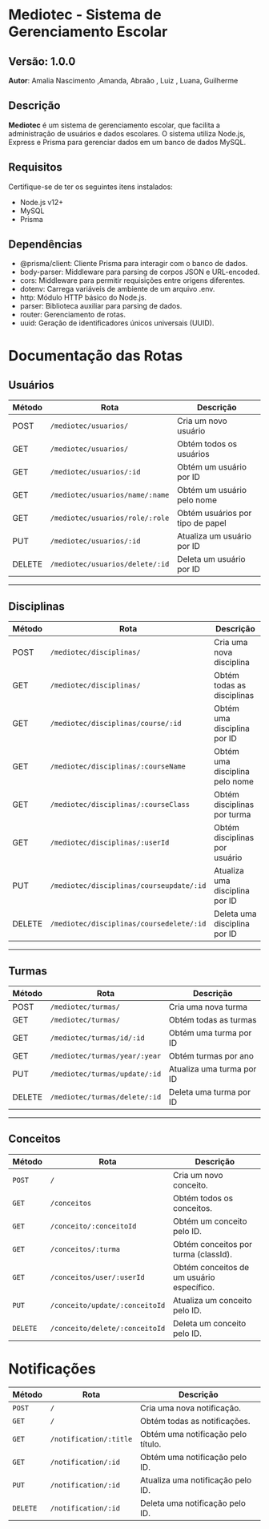 # Mediotec - Sistema de Gerenciamento Escolar

## Versão: 1.0.0  
**Autor**: Amalia Nascimento ,Amanda,  Abraão , Luiz , Luana, Guilherme 

## Descrição

**Mediotec** é um sistema de gerenciamento escolar, que facilita a administração de usuários e dados escolares. O sistema utiliza Node.js, Express e Prisma para gerenciar dados em um banco de dados MySQL.

## Requisitos

Certifique-se de ter os seguintes itens instalados:

- Node.js v12+
- MySQL
- Prisma
## Dependências
- @prisma/client: Cliente Prisma para interagir com o banco de dados.
- body-parser: Middleware para parsing de corpos JSON e URL-encoded.
- cors: Middleware para permitir requisições entre origens diferentes.
- dotenv: Carrega variáveis de ambiente de um arquivo .env.
- http: Módulo HTTP básico do Node.js.
- parser: Biblioteca auxiliar para parsing de dados.
- router: Gerenciamento de rotas.
- uuid: Geração de identificadores únicos universais (UUID).


# Documentação das Rotas

## Usuários

| Método | Rota                                 | Descrição                            |
|--------|--------------------------------------|-------------------------------------|
| POST   | `/mediotec/usuarios/`                | Cria um novo usuário                |
| GET    | `/mediotec/usuarios/`                | Obtém todos os usuários             |
| GET    | `/mediotec/usuarios/:id`             | Obtém um usuário por ID             |
| GET    | `/mediotec/usuarios/name/:name`      | Obtém um usuário pelo nome          |
| GET    | `/mediotec/usuarios/role/:role`      | Obtém usuários por tipo de papel    |
| PUT    | `/mediotec/usuarios/:id`             | Atualiza um usuário por ID          |
| DELETE | `/mediotec/usuarios/delete/:id`      | Deleta um usuário por ID            |

---

## Disciplinas

| Método | Rota                                   | Descrição                            |
|--------|----------------------------------------|-------------------------------------|
| POST   | `/mediotec/disciplinas/`               | Cria uma nova disciplina             |
| GET    | `/mediotec/disciplinas/`               | Obtém todas as disciplinas           |
| GET    | `/mediotec/disciplinas/course/:id`     | Obtém uma disciplina por ID          |
| GET    | `/mediotec/disciplinas/:courseName`    | Obtém uma disciplina pelo nome       |
| GET    | `/mediotec/disciplinas/:courseClass`   | Obtém disciplinas por turma          |
| GET    | `/mediotec/disciplinas/:userId`        | Obtém disciplinas por usuário        |
| PUT    | `/mediotec/disciplinas/courseupdate/:id`| Atualiza uma disciplina por ID       |
| DELETE | `/mediotec/disciplinas/coursedelete/:id`| Deleta uma disciplina por ID         |

---

## Turmas

| Método | Rota                                | Descrição                            |
|--------|-------------------------------------|-------------------------------------|
| POST   | `/mediotec/turmas/`                 | Cria uma nova turma                 |
| GET    | `/mediotec/turmas/`                 | Obtém todas as turmas               |
| GET    | `/mediotec/turmas/id/:id`           | Obtém uma turma por ID              |
| GET    | `/mediotec/turmas/year/:year`       | Obtém turmas por ano               |
| PUT    | `/mediotec/turmas/update/:id`       | Atualiza uma turma por ID           |
| DELETE | `/mediotec/turmas/delete/:id`       | Deleta uma turma por ID             |

---

## Conceitos

| Método | Rota                             | Descrição                                        |
|--------|----------------------------------|--------------------------------------------------|
| `POST` | `/`                              | Cria um novo conceito.                           |
| `GET`  | `/conceitos`                     | Obtém todos os conceitos.                        |
| `GET`  | `/conceito/:conceitoId`          | Obtém um conceito pelo ID.                       |
| `GET`  | `/conceitos/:turma`              | Obtém conceitos por turma (classId).             |
| `GET`  | `/conceitos/user/:userId`        | Obtém conceitos de um usuário específico.        |
| `PUT`  | `/conceito/update/:conceitoId`   | Atualiza um conceito pelo ID.                    |
| `DELETE`| `/conceito/delete/:conceitoId`  | Deleta um conceito pelo ID.                      |


# Notificações

| Método  | Rota                         | Descrição                                      |
|---------|------------------------------|------------------------------------------------|
| `POST`  | `/`                          | Cria uma nova notificação.                     |
| `GET`   | `/`                          | Obtém todas as notificações.                   |
| `GET`   | `/notification/:title`      | Obtém uma notificação pelo título.             |
| `GET`   | `/notification/:id`         | Obtém uma notificação pelo ID.                 |
| `PUT`   | `/notification/:id`         | Atualiza uma notificação pelo ID.              |
| `DELETE`| `/notification/:id`         | Deleta uma notificação pelo ID.                |
